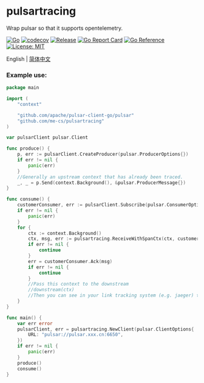 # pulsartracing
Wrap pulsar so that it supports opentelemetry.

[![Go](https://github.com/me-cs/pulsartracing/workflows/Go/badge.svg)](https://github.com/me-cs/pulsartracing/actions)
[![codecov](https://codecov.io/gh/me-cs/pulsartracing/branch/main/graph/badge.svg)](https://codecov.io/gh/me-cs/pulsartracing)
[![Release](https://img.shields.io/github/v/release/me-cs/pulsartracing.svg?style=flat-square)](https://github.com/me-cs/pulsartracing)
[![Go Report Card](https://goreportcard.com/badge/github.com/me-cs/pulsartracing)](https://goreportcard.com/report/github.com/me-cs/pulsartracing)
[![Go Reference](https://pkg.go.dev/badge/github.com/me-cs/pulsartracing.svg)](https://pkg.go.dev/github.com/me-cs/pulsartracing)
[![License: MIT](https://img.shields.io/badge/License-MIT-yellow.svg)](https://opensource.org/licenses/MIT)

English | [简体中文](README-CN.md)

### Example use:

```go
package main

import (
	"context"

	"github.com/apache/pulsar-client-go/pulsar"
	"github.com/me-cs/pulsartracing"
)

var pulsarClient pulsar.Client

func produce() {
	p, err := pulsarClient.CreateProducer(pulsar.ProducerOptions{})
	if err != nil {
		panic(err)
	}
	//Generally an upstream context that has already been traced.
	_, _ = p.Send(context.Background(), &pulsar.ProducerMessage{})
}

func consume() {
	customerConsumer, err := pulsarClient.Subscribe(pulsar.ConsumerOptions{})
	if err != nil {
		panic(err)
	}
	for {
		ctx := context.Background()
		ctx, msg, err := pulsartracing.ReceiveWithSpanCtx(ctx, customerConsumer)
		if err != nil {
			continue
		}
		err = customerConsumer.Ack(msg)
		if err != nil {
			continue
		}
		//Pass this context to the downstream
		//downstream(ctx)
		//Then you can see in your link tracking system (e.g. jaeger) that the message was tracked to
	}
}

func main() {
	var err error
	pulsarClient, err = pulsartracing.NewClient(pulsar.ClientOptions{
		URL: "pulsar://pulsar.xxx.cn:6650",
	})
	if err != nil {
		panic(err)
	}
	produce()
	consume()
}

```